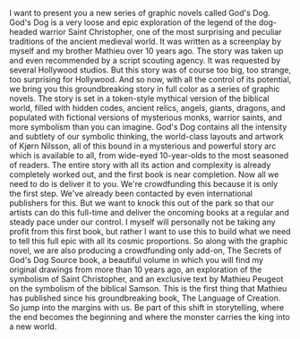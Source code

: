  I want to present you a new series of graphic novels called God's Dog. God's Dog is a very loose and epic exploration of the legend of the dog-headed warrior Saint Christopher, one of the most surprising and peculiar traditions of the ancient medieval world. It was written as a screenplay by myself and my brother Mathieu over 10 years ago. The story was taken up and even recommended by a script scouting agency. It was requested by several Hollywood studios. But this story was of course too big, too strange, too surprising for Hollywood. And so now, with all the control of its potential, we bring you this groundbreaking story in full color as a series of graphic novels. The story is set in a token-style mythical version of the biblical world, filled with hidden codes, ancient relics, angels, giants, dragons, and populated with fictional versions of mysterious monks, warrior saints, and more symbolism than you can imagine. God's Dog contains all the intensity and subtlety of our symbolic thinking, the world-class layouts and artwork of Kjørn Nilsson, all of this bound in a mysterious and powerful story arc which is available to all, from wide-eyed 10-year-olds to the most seasoned of readers. The entire story with all its action and complexity is already completely worked out, and the first book is near completion. Now all we need to do is deliver it to you. We're crowdfunding this because it is only the first step. We've already been contacted by even international publishers for this. But we want to knock this out of the park so that our artists can do this full-time and deliver the oncoming books at a regular and steady pace under our control. I myself will personally not be taking any profit from this first book, but rather I want to use this to build what we need to tell this full epic with all its cosmic proportions. So along with the graphic novel, we are also producing a crowdfunding only add-on, The Secrets of God's Dog Source book, a beautiful volume in which you will find my original drawings from more than 10 years ago, an exploration of the symbolism of Saint Christopher, and an exclusive text by Mathieu Peugeot on the symbolism of the biblical Samson. This is the first thing that Mathieu has published since his groundbreaking book, The Language of Creation. So jump into the margins with us. Be part of this shift in storytelling, where the end becomes the beginning and where the monster carries the king into a new world.